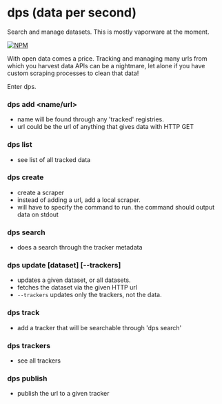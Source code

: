 # dps (data per second)

Search and manage datasets. This is mostly vaporware at the moment.

[![NPM](https://nodei.co/npm/dps.png)](https://nodei.co/npm/dps/)

With open data comes a price. Tracking and managing many urls from which you harvest data APIs can be a nightmare, let alone if you have custom scraping processes to clean that data!

Enter dps.

### dps add <name/url>
  * name will be found through any 'tracked' registries.
  * url could be the url of anything that gives data with HTTP GET

### dps list
  * see list of all tracked data

### dps create <command>
  * create a scraper
  * instead of adding a url, add a local scraper.
  * will have to specify the command to run. the command should output data on stdout

### dps search <keyword>
  * does a search through the tracker metadata

### dps update [dataset] [--trackers]
  * updates a given dataset, or all datasets.
  * fetches the dataset via the given HTTP url
  * `--trackers` updates only the trackers, not the data.

### dps track <url>
  * add a tracker that will be searchable through 'dps search'

### dps trackers
  * see all trackers

### dps publish <url> <tracker>
  * publish the url to a given tracker
